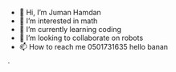 - 👋 Hi, I’m Juman Hamdan
- 👀 I’m interested in math
- 🌱 I’m currently learning coding
- 💞️ I’m looking to collaborate on robots
- 📫 How to reach me 0501731635
hello 
banan

<!---
jumanhamdan/jumanhamdan is a ✨ special ✨ repository because its `README.md` (this file) appears on your GitHub profile.
You can click the Preview link to take a look at your changes.
--->
`  
